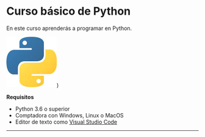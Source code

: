 # Curso básico de Python


En este curso aprenderás a programar en Python.

![Logo de Python](https://github.com/edgarpineda1971/curso-basico-python/blob/main/imagenes/Logo%20Python.jpg))

**Requisitos**
- Python 3.6 o superior
- Comptadora con Windows, Linux o MacOS
- Editor de texto como [Visual Studio Code](https://code.visualstudio.com/)
_______________________________

